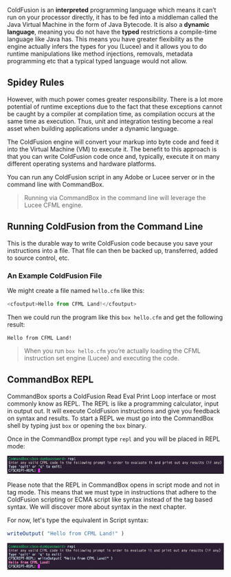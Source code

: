 ColdFusion is an **interpreted** programming language which means it can’t run on your processor directly, it has to be fed into a middleman called the Java Virtual Machine in the form of Java Bytecode. It is also a **dynamic language**, meaning you do not have the **typed** restrictions a compile-time language like Java has.  This means you have greater flexibility as the engine actually infers the types for you (Lucee) and it allows you to do runtime manipulations like method injections, removals, metadata programming etc that a typical typed language would not allow.

## Spidey Rules

However, with much power comes greater responsibility.  There is a lot more potential of runtime exceptions due to the fact that these exceptions cannot be caught by a compiler at compilation time, as compilation occurs at the same time as execution.  Thus, unit and integration testing become a real asset when building applications under a dynamic language.

The ColdFusion engine will convert your markup into byte code and feed it into the Virtual Machine (VM) to execute it.  The benefit to this approach is that you can write ColdFusion code once and, typically, execute it on many different operating systems and hardware platforms.

You can run any ColdFusion script in any Adobe or Lucee server or in the command line with CommandBox.

> Running via CommandBox in the command line will leverage the Lucee CFML engine.

## Running ColdFusion from the Command Line

This is the durable way to write ColdFusion code because you save your instructions into a file. That file can then be backed up, transferred, added to source control, etc.

### An Example ColdFusion File

We might create a file named `hello.cfm` like this:

```js
<cfoutput>Hello from CFML Land!</cfoutput>
```

Then we could run the program like this `box hello.cfm` and get the following result:

```
Hello from CFML Land!
```

> When you run `box hello.cfm` you’re actually loading the CFML instruction set engine (Lucee) and executing the code.

## CommandBox REPL

CommandBox sports a ColdFusion Read Eval Print Loop interface or most commonly know as REPL.  The REPL is like a programming calculator, input in output out.  It will execute ColdFusion instructions and give you feedback on syntax and results.  To start a REPL we must go into the CommandBox shell by typing just `box` or opening the `box` binary.

Once in the CommandBox prompt type `repl` and you will be placed in REPL mode:

<img src="assets/repl.png" alt="CommandBox" />

Please note that the REPL in CommandBox opens in script mode and not in tag mode.  This means that we must type in instructions that adhere to the ColdFusion scripting or ECMA script like syntax instead of the tag based syntax.  We will discover more about syntax in the next chapter.

For now, let's type the equivalent in Script syntax:

```js
writeOutput( "Hello from CFML Land!" )
```

<img src="assets/repl-hello.png" alt="CommandBox" />




